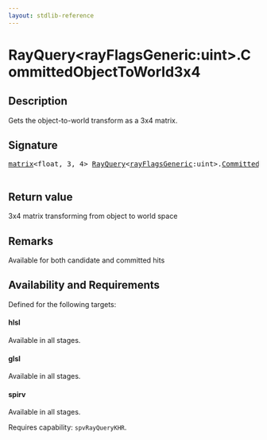 ```yaml
---
layout: stdlib-reference
---
```


# RayQuery\<rayFlagsGeneric:uint\>\.CommittedObjectToWorld3x4

## Description

Gets the object-to-world transform as a 3x4 matrix.



## Signature 

<pre>
<a href="index.html" class="code_type">matrix</a>&lt;<span class="code_keyword">float</span>, 3, 4&gt; <a href="index.html" class="code_type">RayQuery</a>&lt;<a href="index.html#decl-rayFlagsGeneric" class="code_var">rayFlagsGeneric</a>:<span class="code_keyword">uint</span>&gt;.<a href="committedobjecttoworld3x4-09fh.html">CommittedObjectToWorld3x4</a>();

</pre>

## Return value
3x4 matrix transforming from object to world space

## Remarks
Available for both candidate and committed hits


## Availability and Requirements

Defined for the following targets:

#### hlsl
Available in all stages.

#### glsl
Available in all stages.

#### spirv
Available in all stages.

Requires capability: `spvRayQueryKHR`.


